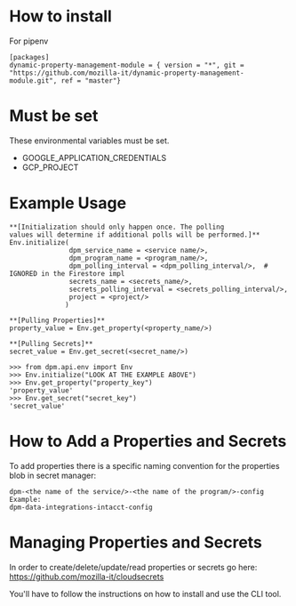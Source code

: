 # How to install

For pipenv

```
[packages]
dynamic-property-management-module = { version = "*", git = "https://github.com/mozilla-it/dynamic-property-management-module.git", ref = "master"}
```

# Must be set
These environmental variables must be set.
* GOOGLE_APPLICATION_CREDENTIALS
* GCP_PROJECT

# Example Usage

```
**[Initialization should only happen once. The polling 
values will determine if additional polls will be performed.]**
Env.initialize(
               dpm_service_name = <service name/>, 
               dpm_program_name = <program_name/>,
               dpm_polling_interval = <dpm_polling_interval/>,  # IGNORED in the Firestore impl
               secrets_name = <secrets_name/>, 
               secrets_polling_interval = <secrets_polling_interval/>,
               project = <project/>
              )

**[Pulling Properties]**
property_value = Env.get_property(<property_name/>)

**[Pulling Secrets]**
secret_value = Env.get_secret(<secret_name/>)
```

```
>>> from dpm.api.env import Env
>>> Env.initialize("LOOK AT THE EXAMPLE ABOVE")
>>> Env.get_property("property_key")
'property_value'
>>> Env.get_secret("secret_key")
'secret_value'
```

# How to Add a Properties and Secrets

To add properties there is a specific naming convention for the properties blob in secret manager:
```
dpm-<the name of the service/>-<the name of the program/>-config
Example:
dpm-data-integrations-intacct-config
```

# Managing Properties and Secrets
In order to create/delete/update/read properties or secrets go here:
https://github.com/mozilla-it/cloudsecrets

You'll have to follow the instructions on how to install and use the CLI tool.
